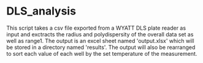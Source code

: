 # DLS_analysis
This script takes a csv file exported from a WYATT DLS plate reader 
as input and exctracts the radius and polydispersity of the overall 
data set as well as range1. The output is an excel sheet named 
'output.xlsx' which will be stored in a directory named 'results'.
The output will also be rearranged to sort each value of each well by
the set temperature of the measurement.